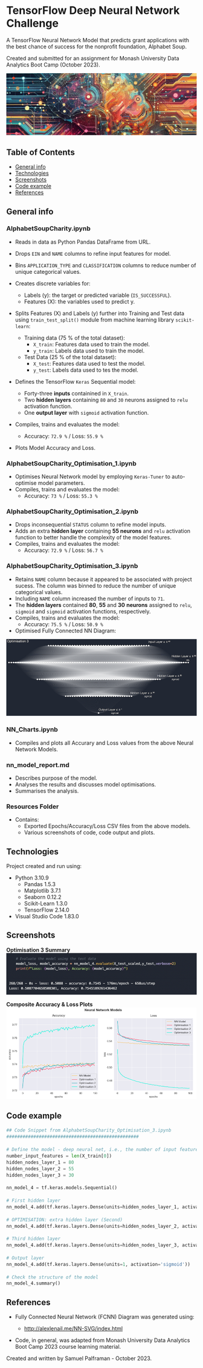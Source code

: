 # TensorFlow Deep Neural Network Challenge

A TensorFlow Neural Network Model that predicts grant applications with the best chance of success for the nonprofit foundation, Alphabet Soup.

Created and submitted for an assignment for Monash University Data Analytics Boot Camp (October 2023).

![neural_network](Resources/Images/neural_network_banner.png)

## Table of Contents

- [General info](#general-info)
- [Technologies](#technologies)
- [Screenshots](#screenshots)
- [Code example](#code-example)
- [References](#references)

## General info

### AlphabetSoupCharity.ipynb

- Reads in data as Python Pandas DataFrame from URL.
- Drops `EIN` and `NAME` columns to refine input features for model.
- Bins `APPLICATION_TYPE` and `CLASSIFICATION` columns to reduce number of unique categorical values.
- Creates discrete variables for:
  - Labels (y): the target or predicted variable (`IS_SUCCESSFUL`).
  - Features (X): the variables used to predict y.
- Splits Features (X) and Labels (y) further into Training and Test data using `train_test_split()` module from machine learning library `scikit-learn`:
  - Training data (75 % of the total dataset):
    - `X_train`: Features data used to train the model.
    - `y_train`: Labels data used to train the model.
  - Test Data (25 % of the total dataset):
    - `X_test`: Features data used to test the model.
    - `y_test`: Labels data used to tes the model.
- Defines the TensorFlow `Keras` Sequential model:
  - Forty-three **inputs** containined in `X_train`.
  - Two **hidden layers** containing `80` and `30` neurons assigned to `relu` activation function.
  - One **output layer** with `sigmoid` activation function.

- Compiles, trains and evaluates the model:
  - Accuracy: `72.9 %` / Loss: `55.9 %`

- Plots Model Accuracy and Loss.

### AlphabetSoupCharity_Optimisation_1.ipynb

- Optimises Neural Network model by employing `Keras-Tuner` to auto-optimise model parameters.
- Compiles, trains and evaluates the model:
  - Accuracy: `73 %` / Loss: `55.3 %`

### AlphabetSoupCharity_Optimisation_2.ipynb

- Drops inconsequential `STATUS` column to refine model inputs.
- Adds an extra **hidden layer** containing **55 neurons** and `relu` activation function to better handle the complexity of the model features.
- Compiles, trains and evaluates the model:
  - Accuracy: `72.9 %` / Loss: `56.7 %`

### AlphabetSoupCharity_Optimisation_3.ipynb

- Retains `NAME` column because it appeared to be associated with project sucess. The column was binned to reduce the number of unique categorical values.
- Including `NAME` column increased the number of inputs to `71`.
- The **hidden layers** contained **80**, **55** and **30** **neurons** assigned to `relu`, `sigmoid` and `sigmoid` activation functions, respectively.
- Compiles, trains and evaluates the model:
  - Accuracy: `75.5 %` / Loss: `50.9 %`
- Optimised Fully Connected NN Diagram:

![optimisation_3](Resources/Images/optimisation_3.png)

### NN_Charts.ipynb

- Compiles and plots all Accurary and Loss values from the above Neural Network Models.

### nn_model_report.md

- Describes purpose of the model.
- Analyses the results and discusses model optimisations.
- Summarises the analysis.

### Resources Folder

- Contains: 
  - Exported Epochs/Accuracy/Loss CSV files from the above models.
  - Various screenshots of code, code output and plots.

## Technologies

Project created and run using:

- Python 3.10.9
  - Pandas 1.5.3
  - Matplotlib 3.7.1
  - Seaborn 0.12.2
  - Scikit-Learn 1.3.0
  - TensorFlow 2.14.0
- Visual Studio Code 1.83.0


## Screenshots

**Optimisation 3 Summary**![optimisation_3_summary_full](Resources/Images/optimisation_3_summary_full.png)

**Composite Accuracy & Loss Plots**![composite_plot](Resources/Images/nn_models_composite_plot_one.png)

## Code example

```python
## Code Snippet from AlphabetSoupCharity_Optimisation_3.ipynb
#################################################

# Define the model - deep neural net, i.e., the number of input features and hidden nodes for each layer.
number_input_features = len(X_train[0])
hidden_nodes_layer_1 = 80
hidden_nodes_layer_2 = 55
hidden_nodes_layer_3 = 30

nn_model_4 = tf.keras.models.Sequential()

# First hidden layer
nn_model_4.add(tf.keras.layers.Dense(units=hidden_nodes_layer_1, activation='relu', input_dim=number_input_features))

# OPTIMISATION: extra hidden layer (Second)
nn_model_4.add(tf.keras.layers.Dense(units=hidden_nodes_layer_2, activation='sigmoid'))

# Third hidden layer
nn_model_4.add(tf.keras.layers.Dense(units=hidden_nodes_layer_3, activation='sigmoid'))

# Output layer
nn_model_4.add(tf.keras.layers.Dense(units=1, activation='sigmoid'))

# Check the structure of the model
nn_model_4.summary()
```

## References

- Fully Connected Neural Network (FCNN) Diagram was generated using:
  - http://alexlenail.me/NN-SVG/index.html

- Code, in general, was adapted from Monash University Data Analytics Boot Camp 2023 course learning material.

Created and written by Samuel Palframan - October 2023.

